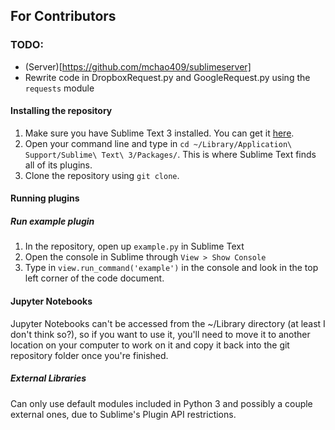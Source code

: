 ## For Contributors

### TODO:
* (Server)[https://github.com/mchao409/sublimeserver]
* Rewrite code in DropboxRequest.py and GoogleRequest.py using the `requests` module

#### Installing the repository
1. Make sure you have Sublime Text 3 installed. You can get it [here](https://www.sublimetext.com/3).
2. Open your command line and type in `cd ~/Library/Application\ Support/Sublime\ Text\ 3/Packages/`. This is where Sublime Text finds all of its plugins.
3. Clone the repository using `git clone`. 

#### Running plugins
##### Run example plugin
1. In the repository, open up `example.py` in Sublime Text
2. Open the console in Sublime through `View > Show Console`
3. Type in `view.run_command('example')` in the console and look in the top left corner of the code document.

#### Jupyter Notebooks
Jupyter Notebooks can't be accessed from the ~/Library directory (at least I don't think so?), so if you want to use it, you'll need to move it to another location on your computer to work on it and copy it back into the git repository folder once you're finished.

##### External Libraries
Can only use default modules included in Python 3 and possibly a couple external ones, due to Sublime's Plugin API restrictions.
